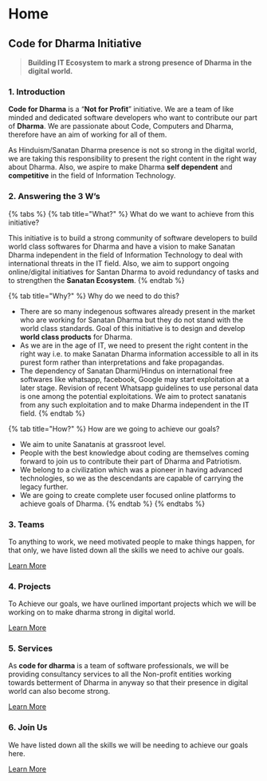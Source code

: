 # Home

## **Code for Dharma Initiative**

> **Building IT Ecosystem to mark a strong presence of Dharma in the digital world.**

### 1. Introduction

**Code for Dharma** is a “**Not for Profit**” initiative. We are a team of like minded and dedicated software developers who want to contribute our part of **Dharma**. We are passionate about Code, Computers and Dharma, therefore have an aim of working for all of them.

As Hinduism/Sanatan Dharma presence is not so strong in the digital world, we are taking this responsibility to present the right content in the right way about Dharma. Also, we aspire to make Dharma **self dependent** and **competitive** in the field of Information Technology.

### 2. Answering the 3 W’s

{% tabs %}
{% tab title="What?" %}
What do we want to achieve from this initiative?

This initiative is to build a strong community of software developers to build world class softwares for Dharma and have a vision to make Sanatan Dharma independent in the field of Information Technology to deal with international threats in the IT field. Also, we aim to support ongoing online/digital initiatives for Santan Dharma to avoid redundancy of tasks and to strengthen the **Sanatan Ecosystem**.
{% endtab %}

{% tab title="Why?" %}
Why do we need to do this?

* There are so many indegenous softwares already present in the market who are working for Sanatan Dharma but they do not stand with the world class standards. Goal of this initiative is to design and develop **world class products** for Dharma.
* As we are in the age of IT, we need to present the right content in the right way i.e. to make Sanatan Dharma information accessible to all in its purest form rather than interpretations and fake propagandas.
* The dependency of Sanatan Dharmi/Hindus on international free softwares like whatsapp, facebook, Google may start exploitation at a later stage. Revision of recent Whatsapp guidelines to use personal data is one among the potential exploitations. We aim to protect sanatanis from any such exploitation and to make Dharma independent in the IT field.
{% endtab %}

{% tab title="How?" %}
How are we going to achieve our goals?

* We aim to unite Sanatanis at grassroot level.
* People with the best knowledge about coding are themselves coming forward to join us to contribute their part of Dharma and Patriotism.
* We belong to a civilization which was a pioneer in having advanced technologies, so we as the descendants are capable of carrying the legacy further.
* We are going to create complete user focused online platforms to achieve goals of Dharma. 
{% endtab %}
{% endtabs %}

### 3. Teams

To anything to work, we need motivated people to make things happen, for that only, we have listed down all the skills we need to achive our goals.

[Learn More](teams.md)



### 4. Projects

To Achieve our goals, we have ourlined important projects which we will be working on to make dharma strong in digital world.

[Learn More](projects.md)

### 5. Services

As **code for dharma** is a team of software professionals, we will be providing consultancy services to all the Non-profit entities working towards betterment of Dharma in anyway so that their presence in digital world can also become strong.

[Learn More](services-2.md)

### 6. Join Us

We have listed down all the skills we will be needing to achieve our goals here.

[Learn More](join-us/join-us.md)

